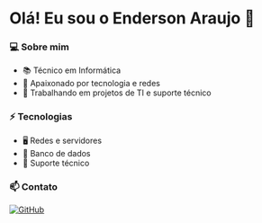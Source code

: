# Olá! Eu sou o Enderson Araujo 👋

### 💻 Sobre mim
- 📚 Técnico em Informática
- 🚀 Apaixonado por tecnologia e redes
- 🔧 Trabalhando em projetos de TI e suporte técnico


### ⚡ Tecnologias
- 🖥️ Redes e servidores
- 💾 Banco de dados
- 🔧 Suporte técnico


### 📫 Contato

[![GitHub](https://img.shields.io/badge/GitHub-181717?style=for-the-badge&logo=github&logoColor=white)](https://github.com/Fukai-End)

